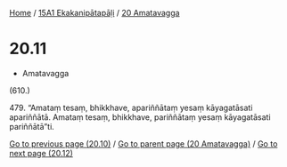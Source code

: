 
[Home](/) / [15A1 Ekakanipātapāḷi](...md) / [20 Amatavagga](../15A1/20.md)

# 20.11

* Amatavagga

(610.)

479\. “Amataṃ tesaṃ, bhikkhave, apariññātaṃ yesaṃ kāyagatāsati apariññātā. Amataṃ tesaṃ, bhikkhave, pariññātaṃ yesaṃ kāyagatāsati pariññātā”ti.

[Go to previous page (20.10)](20.10.md) / [Go to parent page (20 Amatavagga)](../15A1/20.md) / [Go to next page (20.12)](20.12.md)


